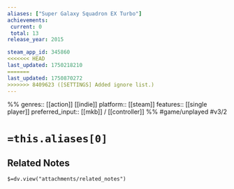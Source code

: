 ```yaml
---
aliases: ["Super Galaxy Squadron EX Turbo"]
achievements:
 current: 0
 total: 13
release_year: 2015

steam_app_id: 345860
<<<<<<< HEAD
last_updated: 1750218210
=======
last_updated: 1750870272
>>>>>>> 8409623 ([SETTINGS] Added ignore list.)
---
```

%%
genres:: [[action]] [[indie]]
platform:: [[steam]]
features:: [[single player]]
preferred_input:: [[mkb]] / [[controller]]
%%
#game/unplayed
#v3/2

# `=this.aliases[0]`
## Related Notes
`$=dv.view("attachments/related_notes")`